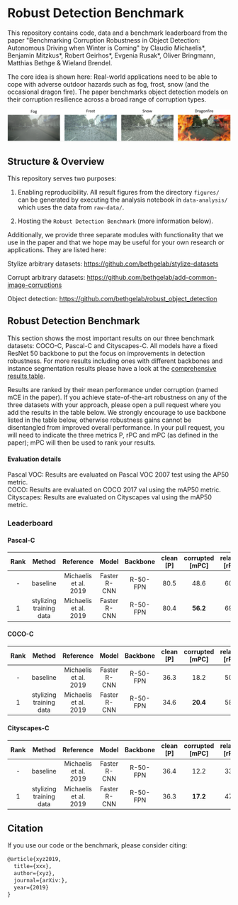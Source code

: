 # Robust Detection Benchmark

This repository contains code, data and a benchmark leaderboard from the paper "Benchmarking Corruption Robustness in Object Detection: Autonomous Driving when Winter is Coming" by Claudio Michaelis\*, Benjamin Mitzkus\*, Robert Geirhos\*, Evgenia Rusak\*, Oliver Bringmann, Matthias Bethge & Wieland Brendel.

The core idea is shown here: Real-world applications need to be able to cope with adverse outdoor hazards such as fog, frost, snow (and the occasional dragon fire). The paper benchmarks object detection models on their corruption resilience across a broad range of corruption types.

![traffic hazards](./figures/introduction/traffic_hazards.png)

## Structure & Overview

This repository serves two purposes:

1. Enabling reproducibility. All result figures from the directory ``figures/`` can be generated by executing the analysis notebook in ``data-analysis/`` which uses the data from ``raw-data/``.

2. Hosting the ``Robust Detection Benchmark`` (more information below).

Additionally, we provide three separate modules with functionality that we use in the paper and that we hope may be useful for your own research or applications. They are listed here:

Stylize arbitrary datasets:
https://github.com/bethgelab/stylize-datasets

Corrupt arbitrary datasets:
https://github.com/bethgelab/add-common-image-corruptions

Object detection:
https://github.com/bethgelab/robust_object_detection


## Robust Detection Benchmark

This section shows the most important results on our three benchmark datasets: 
COCO-C, Pascal-C and Cityscapes-C. All models have a fixed ResNet 50 backbone to put the focus on improvements in detection robustness. For more results including ones with different backbones and instance segmentation results please have a look at the [comprehensive results table](TABLE.md).

Results are ranked by their mean performance under corruption (named mCE in the paper). If you achieve state-of-the-art robustness on any of the three datasets with your approach, please open a pull request where you add the results in the table below. We strongly encourage to use backbone listed in the table below, otherwise robustness gains cannot be disentangled from improved overall performance. In your pull request, you will need to indicate the three metrics P, rPC and mPC (as defined in the paper); mPC will then be used to rank your results.


#### Evaluation details

Pascal VOC: Results are evaluated on Pascal VOC 2007 test using the AP50 metric.<br>COCO: Results are evaluated on COCO 2017 val using the mAP50 metric.<br>Cityscapes: Results are evaluated on Cityscapes val using the mAP50 metric.

### Leaderboard


#### Pascal-C 

Rank | Method | Reference | Model  | Backbone  | clean \[P\] | corrupted \[mPC\] | relative \[rPC\] |
:-----:|:-----:|:-----:|:-----:|:---------:|:---------:|:--------------:|:-----:|
\- | baseline                      | Michaelis et al. 2019 | Faster R-CNN | R-50-FPN | 80.5 | 48.6         | 60.4  |
1 |stylizing training data | Michaelis et al. 2019 | Faster R-CNN | R-50-FPN | 80.4 | **56.2** | 69.9 |


#### COCO-C

Rank | Method | Reference | Model  | Backbone  | clean \[P\] | corrupted \[mPC\] | relative \[rPC\] |
:-----:|:-----:|:-----:|:-----:|:---------:|:---------:|:--------------:|:-----:|
\- | baseline                      | Michaelis et al. 2019 | Faster R-CNN | R-50-FPN | 36.3 | 18.2         | 50.2  |
1 |stylizing training data | Michaelis et al. 2019 | Faster R-CNN | R-50-FPN | 34.6 | **20.4** | 58.9 |

#### Cityscapes-C

Rank | Method | Reference | Model  | Backbone  | clean \[P\] | corrupted \[mPC\] | relative \[rPC\] |
:-----:|:-----:|:-----:|:-----:|:---------:|:---------:|:--------------:|:-----:|
\- | baseline                      | Michaelis et al. 2019 | Faster R-CNN | R-50-FPN | 36.4 | 12.2         | 33.4  |
1 |stylizing training data | Michaelis et al. 2019 | Faster R-CNN | R-50-FPN | 36.3 | **17.2** | 47.4 |

## Citation

If you use our code or the benchmark, please consider citing:
```
@article{xyz2019,
  title={xxx},
  author={xyz},
  journal={arXiv:},
  year={2019}
}
```
